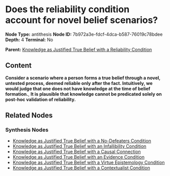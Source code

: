 # Does the reliability condition account for novel belief scenarios?

**Node Type:** antithesis
**Node ID:** 7b972a3e-fdcf-4dca-b587-76019c78bdee
**Depth:** 4
**Terminal:** No

**Parent:** [Knowledge as Justified True Belief with a Reliability Condition](knowledge-as-justified-true-belief-with-a-reliability-condition-synthesis-26ca342e-d43f-4ca1-8fe6-62e73fdd79d2.md)

## Content

**Consider a scenario where a person forms a true belief through a novel, untested process, deemed reliable only after the fact. Intuitively, we would judge that one does not have knowledge at the time of belief formation.**, **It is plausible that knowledge cannot be predicated solely on post-hoc validation of reliability.**

## Related Nodes

### Synthesis Nodes

- [Knowledge as Justified True Belief with a No-Defeaters Condition](knowledge-as-justified-true-belief-with-a-no-defeaters-condition-synthesis-d843ab03-b1c0-44f9-abce-6fb366355f9a.md)
- [Knowledge as Justified True Belief with an Infallibility Condition](knowledge-as-justified-true-belief-with-an-infallibility-condition-synthesis-b15be19d-6af0-4d4d-944b-b1b532027011.md)
- [Knowledge as Justified True Belief with a Causal Connection](knowledge-as-justified-true-belief-with-a-causal-connection-synthesis-428092c9-46de-4421-8be4-30804d587096.md)
- [Knowledge as Justified True Belief with an Evidence Condition](knowledge-as-justified-true-belief-with-an-evidence-condition-synthesis-aaf8bab3-6a78-4599-850b-40fe2566953c.md)
- [Knowledge as Justified True Belief with a Virtue Epistemology Condition](knowledge-as-justified-true-belief-with-a-virtue-epistemology-condition-synthesis-977bc86f-f019-416f-9eee-b9b2453f95ac.md)
- [Knowledge as Justified True Belief with a Contextualist Condition](knowledge-as-justified-true-belief-with-a-contextualist-condition-synthesis-48ee544b-2d56-43fe-bee2-8fe14d1e7811.md)

